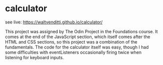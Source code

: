 # calculator

see live: https://waltvenditti.github.io/calculator/

This project was assigned by The Odin Project in the Foundations course. It comes at the end of the JavaScript section, which itself comes after the HTML and CSS sections, so this project was a combination of the fundamentals. The code for the calculator itself was easy, though I had some difficulties with eventListeners occasionally firing twice when listening for keyboard inputs. 

